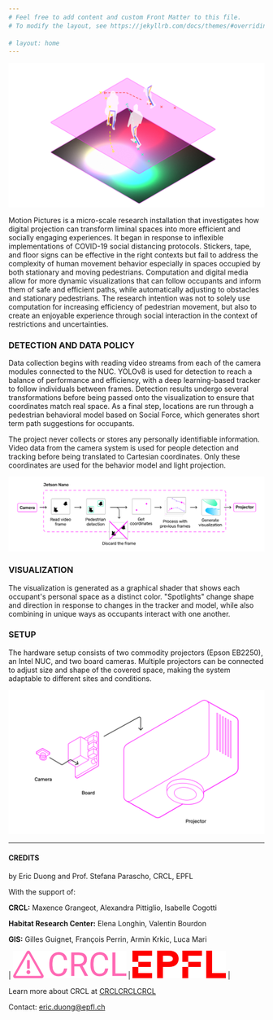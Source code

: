 ```yaml
---
# Feel free to add content and custom Front Matter to this file.
# To modify the layout, see https://jekyllrb.com/docs/themes/#overriding-theme-defaults

# layout: home
---
```


![img01](/assets/img/fig1.png)

Motion Pictures is a micro-scale research installation that investigates how digital projection can transform liminal spaces into more efficient and socially engaging experiences. It began in response to inflexible implementations of COVID-19 social distancing protocols. Stickers, tape, and floor signs can be effective in the right contexts but fail to address the complexity of human movement behavior especially in spaces occupied by both stationary and moving pedestrians. Computation and digital media allow for more dynamic visualizations that can follow occupants and inform them of safe and efficient paths, while automatically adjusting to obstacles and stationary pedestrians. The research intention was not to solely use computation for increasing efficiency of pedestrian movement, but also to create an enjoyable experience through social interaction in the context of restrictions and uncertainties. 

### DETECTION AND DATA POLICY

Data collection begins with reading video streams from each of the camera modules connected to the NUC. YOLOv8 is used for detection to reach a balance of performance and efficiency, with a deep learning-based tracker to follow individuals between frames. Detection results undergo several transformations before being passed onto the visualization to ensure that coordinates match real space. As a final step, locations are run through a pedestrian behavioral model based on Social Force, which generates short term path suggestions for occupants.

The project never collects or stores any personally identifiable information. Video data from the camera system is used for people detection and tracking before being translated to Cartesian coordinates. Only these coordinates are used for the behavior model and light projection.

![img02](/assets/img/fig2.png)

### VISUALIZATION
The visualization is generated as a graphical shader that shows each occupant's personal space as a distinct color. "Spotlights" change shape and direction in response to changes in the tracker and model, while also combining in unique ways as occupants interact with one another.

### SETUP

The hardware setup consists of two commodity projectors (Epson EB2250), an Intel NUC, and two board cameras. Multiple projectors can be connected to adjust size and shape of the covered space, making the system adaptable to different sites and conditions. 

![img03](/assets/img/fig3.png)

--------------

#### CREDITS

by Eric Duong and Prof. Stefana Parascho, CRCL, EPFL

With the support of: 

**CRCL:** Maxence Grangeot, Alexandra Pittiglio, Isabelle Cogotti

**Habitat Research Center:** Elena Longhin, Valentin Bourdon

**GIS:** Gilles Guignet, François Perrin, Armin Krkic, Luca Mari

| ![crcl](/assets/img/crcl.png) | ![epfl](/assets/img/epfl.png) |

Learn more about CRCL at [CRCLCRCLCRCL](https://crclcrclcrcl.org/)

Contact: [eric.duong@epfl.ch](mailto:eric.duong@epfl.ch)

